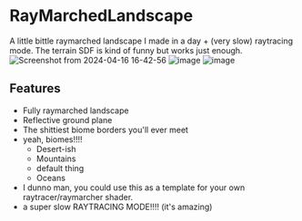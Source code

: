 # RayMarchedLandscape
A little bittle raymarched landscape I made in a day + (very slow) raytracing mode. The terrain SDF is kind of funny but works just enough.
![Screenshot from 2024-04-16 16-42-56](https://github.com/iogamesmaker/RayMarchedLandscape/assets/51845955/2771be7e-14ac-4e3a-8f80-cd20a2a2ea61)
![image](https://github.com/iogamesmaker/RayMarchedLandscape/assets/51845955/39c9fb89-4f08-4461-8f40-b8b1027d81d1)
![image](https://github.com/iogamesmaker/RayMarchedLandscape/assets/51845955/7355b79a-1623-4329-b194-757e02ad58b3)
## Features
- Fully raymarched landscape
- Reflective ground plane
- The shittiest biome borders you'll ever meet
- yeah, biomes!!!!
  - Desert-ish
  - Mountains
  - default thing
  - Oceans
- I dunno man, you could use this as a template for your own raytracer/raymarcher shader.
- a super slow RAYTRACING MODE!!!! (it's amazing)
